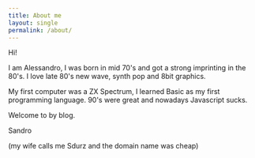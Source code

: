 ```yaml
---
title: About me
layout: single
permalink: /about/
---
```


Hi!

I am Alessandro, I was born in mid 70's and got a strong imprinting in the 80's. I love late 80's new wave, synth pop and
8bit graphics.

My first computer was a ZX Spectrum, I learned Basic as my first programming language. 90's were great and nowadays Javascript sucks.

Welcome to by blog.

Sandro 

(my wife calls me Sdurz and the domain name was cheap)

